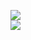 [![](https://img.shields.io/badge/Made%20With-Github%20Spray-lightgrey.svg?style=for-the-badge&logo=github)](https://github.com/Annihil/github-spray#566)  
[![](https://i.imgur.com/2DrTn0Z.gif)](https://github.com/Annihil/github-spray)